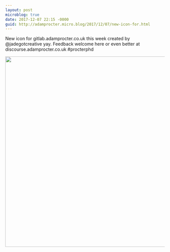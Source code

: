 ```yaml
---
layout: post
microblog: true
date: 2017-12-07 22:15 -0000
guid: http://adamprocter.micro.blog/2017/12/07/new-icon-for.html
---
```

New icon for gitlab.adamprocter.co.uk this week created by @jadegotcreative yay. Feedback welcome here or even better at discourse.adamprocter.co.uk #procterphd

<img src="http://discursive.adamprocter.co.uk/uploads/2017/682c999ad8.jpg" width="600" height="600" />
